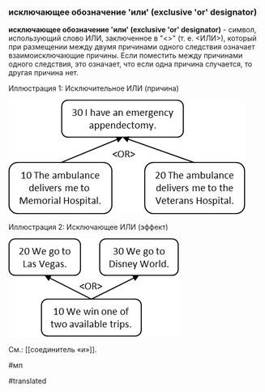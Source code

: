 ### исключающее обозначение \'или\' (exclusive \'or\' designator)

**исключающее обозначение \'или\' (exclusive \'or\' designator)** - символ, использующий слово ИЛИ, заключенное в \"\<\>\" (т. е. \<ИЛИ\>), который при размещении между двумя причинами одного следствия означает взаимоисключающие причины. Если поместить между причинами одного следствия, это означает, что если одна причина случается, то другая причина нет.

Иллюстрация 1: Исключительное ИЛИ (причина)

![](images/image41.png)

Иллюстрация 2: Исключающее ИЛИ (эффект)

![](images/image3.png)

См.: [[соединитель «и»]].

#мп

#translated
